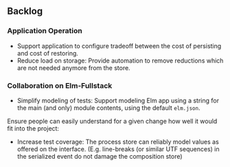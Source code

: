 ## Backlog

### Application Operation

+ Support application to configure tradeoff between the cost of persisting and cost of restoring.
+ Reduce load on storage: Provide automation to remove reductions which are not needed anymore from the store.

### Collaboration on Elm-Fullstack

+ Simplify modeling of tests: Support modeling Elm app using a string for the main (and only) module contents, using the default `elm.json`.

Ensure people can easily understand for a given change how well it would fit into the project:

+ Increase test coverage: The process store can reliably model values as offered on the interface. (E.g. line-breaks (or similar UTF sequences) in the serialized event do not damage the composition store)
